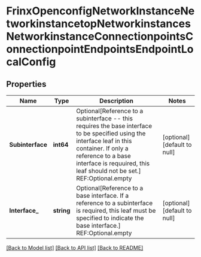 # FrinxOpenconfigNetworkInstanceNetworkinstancetopNetworkinstancesNetworkinstanceConnectionpointsConnectionpointEndpointsEndpointLocalConfig

## Properties
Name | Type | Description | Notes
------------ | ------------- | ------------- | -------------
**Subinterface** | **int64** | Optional[Reference to a subinterface -- this requires the base interface to be specified using the interface leaf in this container.  If only a reference to a base interface is requuired, this leaf should not be set.] REF:Optional.empty | [optional] [default to null]
**Interface_** | **string** | Optional[Reference to a base interface.  If a reference to a subinterface is required, this leaf must be specified to indicate the base interface.] REF:Optional.empty | [optional] [default to null]

[[Back to Model list]](../README.md#documentation-for-models) [[Back to API list]](../README.md#documentation-for-api-endpoints) [[Back to README]](../README.md)


